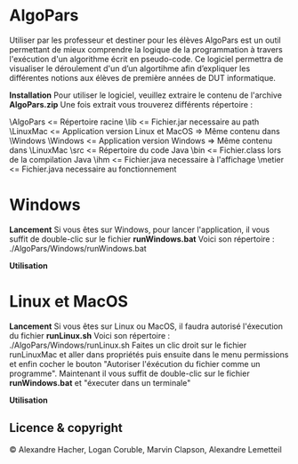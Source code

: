 # AlgoPars
Utiliser par les professeur et destiner pour les élèves AlgoPars est un outil permettant de mieux comprendre la logique de la programmation à travers l'exécution d'un algorithme écrit en pseudo-code.
Ce logiciel permettra de visualiser le déroulement d'un d’un algortihme afin d’expliquer les différentes notions aux élèves de première années de DUT informatique.

**Installation**
Pour utiliser le logiciel, veuillez extraire le contenu de l'archive **AlgoPars.zip**
Une fois extrait vous trouverez différents répertoire :

\AlgoPars    			<= Répertoire racine
	\lib				<= Fichier.jar necessaire au path
	\LinuxMac			<= Application version Linux et MacOS => Même contenu dans \Windows
	\Windows			<= Application version Windows        => Même contenu dans \LinuxMac
		\src     		<= Répertoire du code Java
			\bin     	<= Fichier.class lors de la compilation Java
				\ihm    <= Fichier.java necessaire à l'affichage
				\metier <= Fichier.java necessaire au fonctionnement

# Windows
**Lancement**
Si vous êtes sur Windows, pour lancer l'application, il vous suffit de double-clic sur le fichier **runWindows.bat**
Voici son répertoire : ./AlgoPars/Windows/runWindows.bat

**Utilisation**

# Linux et MacOS
**Lancement**
Si vous êtes sur Linux ou MacOS, il faudra autorisé l'éxecution du fichier **runLinux.sh**
Voici son répertoire : ./AlgoPars/Windows/runLinux.sh
Faites un clic droit sur le fichier runLinuxMac et aller dans propriétés puis ensuite dans le menu permissions 
et enfin cocher le bouton "Autoriser l'éxécution du fichier comme un programme".
Maintenant il vous suffit de double-clic sur le fichier **runWindows.bat** et "éxecuter dans un terminale"

**Utilisation**

## Licence & copyright

© Alexandre Hacher, Logan Coruble, Marvin Clapson, Alexandre Lemetteil